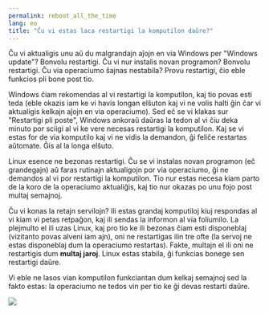 ```yaml
---
permalink: reboot_all_the_time
lang: eo
title: "Ĉu vi estas laca restartigi la komputilon daŭre?"
---
```


Ĉu vi aktualigis unu aŭ du malgrandajn aĵojn en via Windows per "Windows update"? Bonvolu restartigi. Ĉu vi nur instalis novan programon? Bonvolu restartigi. Ĉu via operaciumo ŝajnas nestabila? Provu restartigi, ĉio eble funkcios pli bone post tio.

Windows ĉiam rekomendas al vi restartigi la komputilon, kaj tio povas esti teda (eble okazis iam ke vi havis longan elŝuton kaj vi ne volis halti ĝin ĉar vi aktualigis kelkajn aĵojn en via operaciumo). Sed eĉ se vi klakas sur "Restartigi pli poste", Windows ankoraŭ daŭras la tedon al vi ĉiu deka minuto por sciigi al vi ke vere necesas restartigi la komputilon. Kaj se vi estas for de via komputilo kaj vi ne vidis la demandon, ĝi feliĉe restartas aŭtomate. Ĝis al la longa elŝuto.

Linux esence ne bezonas restartigi. Ĉu se vi instalas novan programon (eĉ grandegajn) aŭ faras rutinajn aktualigojn por via operaciumo, ĝi ne demandos al vi por restartigi la komputilon. Tio nur estas necesa kiam parto de la koro de la operaciumo aktualiĝis, kaj tio nur okazas po unu fojo post multaj semajnoj.

Ĉu vi konas la retajn servilojn? Ili estas grandaj komputiloj kiuj respondas al vi kiam vi petas retpaĝon, kaj ili sendas la informon al via foliumilo. La plejmulto el ili uzas Linux, kaj pro tio ke ili bezonas ĉiam esti disponeblaj (vizitanto povas alveni iam ajn), oni ne restartigas ilin tre ofte (la servoj ne estas disponeblaj dum la operaciumo restartas). Fakte, multajn el ili oni ne restartigis dum <b>multaj jaroj</b>. Linux estas stabila, ĝi funkcias bonege sen restartigi daŭre. 

Vi eble ne lasos vian komputilon funkciantan dum kelkaj semajnoj sed la fakto estas: la operaciumo ne tedos vin per tio ke ĝi devas restarti daŭre.

<img src="Images/reboot_all_the_time_thumb.png" />




